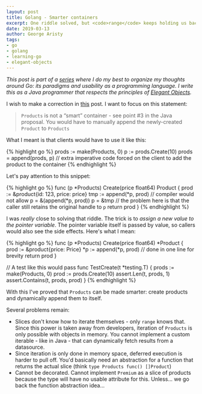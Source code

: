 ```yaml
---
layout: post
title: Golang - Smarter containers
excerpt: One riddle solved, but <code>range</code> keeps holding us back.
date: 2019-03-13
author: George Aristy
tags:
- go
- golang
- learning-go
- elegant-objects
---
```


*This post is part of a [series](/tags/learning-go) where I do my best to organize my thoughts around Go: its paradigms and usability as a programming language. I write this as a Java programmer that respects the principles of [Elegant Objects](https://www.elegantobjects.org/).*

I wish to make a correction in [this](/posts/golang-elegant-containers) post. I want to focus on this statement:

> `Products` is not a “smart” container - see point #3 in the Java proposal. You would have to manually append the newly-created `Product` to `Products`

What I meant is that clients would have to use it like this:

{% highlight go %}
prods := make(Products, 0)
p := prods.Create(10)
prods = append(prods, p)	// extra imperative code forced on the client to add the product to the container
{% endhighlight %}

Let's pay attention to this snippet:

{% highlight go %}
func (p *Products) Create(price float64) Product {
	prod := &product{id: 123, price: price}
	tmp := append(*p, prod) // compiler would not allow p = &(append(*p, prod))
	p = &tmp                // the problem here is that the caller still retains the original handle to `p`
	return prod
}
{% endhighlight %}

I was *really* close to solving that riddle. The trick is to *assign a new value to the pointer variable*. The pointer variable itself is passed by value, so callers would also see the side effects. Here's what I mean:

{% highlight go %}
func (p *Products) Create(price float64) *Product {
	prod := &product{price: Price}
	*p := append(*p, prod) // done in one line for brevity
	return prod
}

// A test like this would pass
func TestCreate(t *testing.T) {
	prods := make(Products, 0)
	prod := prods.Create(10)
	assert.Len(t, prods, 1)
	assert.Contains(t, prods, prod)
}
{% endhighlight %}

With this I've proved that `Products` can be made smarter: create products and dynamically append them to itself.

Several problems remain:
* Slices don't know how to iterate themselves - only `range` knows that. Since this power is taken away from developers, iteration of `Products` is only possible with objects in memory. You cannot implement a custom iterable - like in Java - that can dynamically fetch results from a datasource.
* Since iteration is only done in memory space, deferred execution is harder to pull off. You'd basically need an abstraction for a function that returns the actual slice (think `type Products func() []Product`)
* Cannot be decorated. Cannot implement `Premium` as a slice of products because the type will have no usable attribute for this. Unless... we go back the function abstraction idea...
